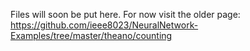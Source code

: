 Files will soon be put here. For now visit the older page: https://github.com/ieee8023/NeuralNetwork-Examples/tree/master/theano/counting
